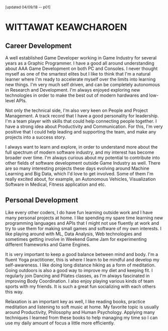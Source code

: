<small>[updated 04/09/18 -- p01]</small>
# WITTAWAT KEAWCHAROEN
## Career Development
A well established Game Developer working in Game Industry for several years as a Graphic Programmer. I have a good all around understanding about AAA Game Development on both PC and Consoles.
I never thought myself as one of the smartest elites but I like to think that I'm a natural learner where I'm ready to accelerate myself over the limits into learning new things. I'm very much self driven, and can be completely autonomous in Research and Development. I'm always enjoyed exploring new technologies in order to make the best out of modern hardwares and low-level APIs.

Not only the technical side, I'm also very keen on People and Project Management. A track record that I have a good personality for leadership. I'm a team player with skills that could help connecting people together. I have a strong idea about Productivity and Communication. For this, I'm very positive that I could help leading and supporting the team, and make any projects into a success story.

I always want to learn and explore, in order to understand more about the full spectrum of modern software industry, and my interest has become broader over time. I'm always curious about my potential to contribute into other fields of software development outside Game Industry as well. There are so many interesting projects these days evolving around Machine Learning and Big Data, which I'd love to get involved. Some of them I'm really excited about, for example, an Autonomous Vehicles, Visualization Software in Medical, Fitness application and etc.

## Personal Development
Like every other coders, I do have fun learning outside work and I have many personal projects at home. I like spending my spare time learning new programming languages and APIs that I might not use fluently at work and try to use them for making small games and software of my own interests. I like playing around with ML, Data Analysis, Web technologies and sometimes getting involve in Weekend Game Jam for experimenting different frameworks and Game Engines.

It is very important to keep a good balance between mind and body. I'm a fluent Yoga practitioner, this is where I learn to be mindful and develop my self-awareness. I like doing long distance hiking as a form of meditation. Going outdoors is also a good way to improve my diet and keeping fit. I regularly join Dancing and Pilates classes, as I'm always fascinated in improving Body Coordination. I also enjoy playing various kinds of team sports with my friends. It is such a great fun socializing with each others this way.

Relaxation is an important key as well, I like reading books, practice meditation and listening to soft music at home. My favorite topic is usually around Productivity, Philosophy and Human Psychology. Applying many techniques I learned from these books to help managing my time so I can use my daily amount of focus a little more efficiently.